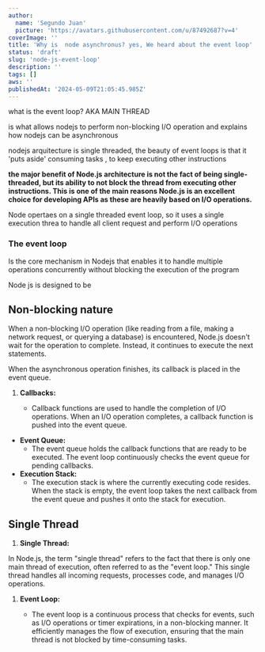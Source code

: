 ```yaml
---
author:
  name: 'Segundo Juan'
  picture: 'https://avatars.githubusercontent.com/u/87492687?v=4'
coverImage: ''
title: 'Why is  node asynchronus? yes, We heard about the event loop'
status: 'draft'
slug: 'node-js-event-loop'
description: ''
tags: []
aws: ''
publishedAt: '2024-05-09T21:05:45.985Z'
---
```


what is the event loop? AKA MAIN THREAD

is what allows nodejs to perform non-blocking I/O operation and explains how nodejs can be asynchronous

nodejs arquitecture is single threaded, the beauty of event loops is that it 'puts aside' consuming tasks , to keep executing other instructions

**the major benefit of Node.js architecture is not the fact of being single-threaded, but its ability to not block the thread from executing other instructions. This is one of the main reasons Node.js is an excellent choice for developing APIs as these are heavily based on I/O operations.**

Node opertaes on a single threaded event loop, so it uses a single execution threa to handle all client request and perform I/O operations

### The event loop

Is the core mechanism in Nodejs that enables it to handle multiple operations concurrently without blocking the execution of the program

Node js is designed to be

## Non-blocking nature

When a non-blocking I/O operation (like reading from a file, making a network request, or querying a database) is encountered, Node.js doesn't wait for the operation to complete. Instead, it continues to execute the next statements.

When the asynchronous operation finishes, its callback is placed in the event queue.

1. **Callbacks:**

   - Callback functions are used to handle the completion of I/O operations. When an I/O operation completes, a callback function is pushed into the event queue.

- **Event Queue:**
  - The event queue holds the callback functions that are ready to be executed. The event loop continuously checks the event queue for pending callbacks.
- **Execution Stack:**
  - The execution stack is where the currently executing code resides. When the stack is empty, the event loop takes the next callback from the event queue and pushes it onto the stack for execution.

## Single Thread

1. **Single Thread:**

In Node.js, the term "single thread" refers to the fact that there is only one main thread of execution, often referred to as the "event loop." This single thread handles all incoming requests, processes code, and manages I/O operations.

1. **Event Loop:**

   - The event loop is a continuous process that checks for events, such as I/O operations or timer expirations, in a non-blocking manner. It efficiently manages the flow of execution, ensuring that the main thread is not blocked by time-consuming tasks.